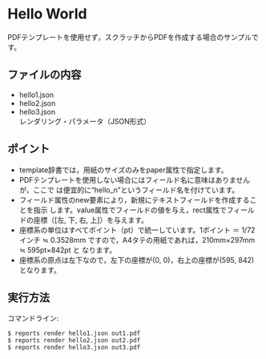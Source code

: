 Hello World
===========

PDFテンプレートを使用せず，スクラッチからPDFを作成する場合のサンプルです。

ファイルの内容
--------------

- hello1.json
- hello2.json
- hello3.json  
    レンダリング・パラメータ（JSON形式）

ポイント
--------

- template辞書では，用紙のサイズのみをpaper属性で指定します。
- PDFテンプレートを使用しない場合にはフィールド名に意味はありませんが，ここで
  は便宜的に“hello_n”というフィールド名を付けています。
- フィールド属性のnew要素により，新規にテキストフィールドを作成することを指示
  します。value属性でフィールドの値を与え，rect属性でフィールドの座標（[左,
  下, 右, 上]）を与えます。
- 座標系の単位はすべてポイント（pt）で統一しています。1ポイント ＝ 1/72インチ
  ≒ 0.3528mm ですので，A4タテの用紙であれば，210mm×297mm ≒ 595pt×842pt と
  なります。
- 座標系の原点は左下なので，左下の座標が(0, 0)，右上の座標が(595, 842)となります。

実行方法
--------

コマンドライン:

    $ reports render hello1.json out1.pdf
    $ reports render hello2.json out2.pdf
    $ reports render hello3.json out3.pdf
